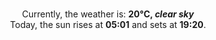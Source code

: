 <p  align="center"><br/>Currently, the weather is: <b> 20°C, <i>clear sky</i></b></br>Today, the sun rises at <b>05:01</b> and sets at <b>19:20</b>.</p>